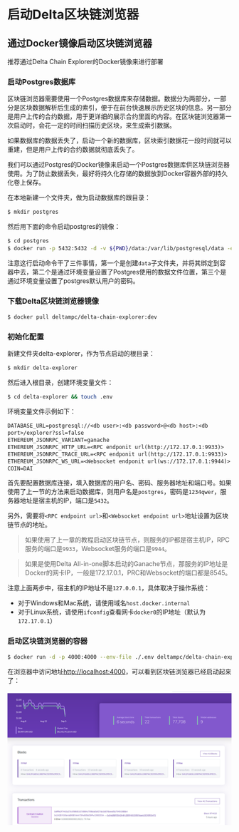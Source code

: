 # 启动Delta区块链浏览器

## 通过Docker镜像启动区块链浏览器

推荐通过Delta Chain Explorer的Docker镜像来进行部署

### 启动Postgres数据库

区块链浏览器需要使用一个Postgres数据库来存储数据。数据分为两部分，一部分是区块数据解析后生成的索引，便于在前台快速展示历史区块的信息。另一部分是用户上传的合约数据，用于更详细的展示合约里面的内容。在区块链浏览器第一次启动时，会花一定的时间扫描历史区块，来生成索引数据。

如果数据库的数据丢失了，启动一个新的数据库，区块索引数据花一段时间就可以重建，但是用户上传的合约数据就彻底丢失了。

我们可以通过Postgres的Docker镜像来启动一个Postgres数据库供区块链浏览器使用。为了防止数据丢失，最好将持久化存储的数据放到Docker容器外部的持久化卷上保存。

在本地新建一个文件夹，做为启动数据库的跟目录：

```bash
$ mkdir postgres
```

然后用下面的命令启动postgres的镜像：

```bash
$ cd postgres
$ docker run -p 5432:5432 -d -v ${PWD}/data:/var/lib/postgresql/data -e PGDATA=/var/lib/postgresql/data/pgdata -e POSTGRES_PASSWORD='1234qwer' postgres:alpine3.14
```

注意这行启动命令干了三件事情，第一个是创建`data`子文件夹，并将其绑定到容器中去，第二个是通过环境变量设置了Postgres使用的数据文件位置，第三个是通过环境变量设置了postgres默认用户的密码。

### 下载Delta区块链浏览器镜像

```bash
$ docker pull deltampc/delta-chain-explorer:dev
```

### 初始化配置

新建文件夹delta-explorer，作为节点启动的根目录：

```bash
$ mkdir delta-explorer
```

然后进入根目录，创建环境变量文件：

```bash
$ cd delta-explorer && touch .env
```

环境变量文件示例如下：

```
DATABASE_URL=postgresql://<db user>:<db password>@<db host>:<db port>/explorer?ssl=false
ETHEREUM_JSONRPC_VARIANT=ganache
ETHEREUM_JSONRPC_HTTP_URL=<RPC endponit url(http://172.17.0.1:9933)>
ETHEREUM_JSONRPC_TRACE_URL=<RPC endponit url(http://172.17.0.1:9933)>
ETHEREUM_JSONRPC_WS_URL=<Websocket endponit url(ws://172.17.0.1:9944)>
COIN=DAI
```

首先要配置数据库连接，填入数据库的用户名、密码、服务器地址和端口号。如果使用了上一节的方法来启动数据库，则用户名是`postgres`，密码是`1234qwer`，服务器地址是宿主机的IP，端口是`5432`。

另外，需要将`<RPC endpoint url>`和`<Websocket endpoint url>`地址设置为区块链节点的地址。

> 如果使用了上一章的教程启动区块链节点，则服务的IP都是宿主机IP，RPC服务的端口是`9933`，Websocket服务的端口是`9944`。

> 如果是使用Delta All-in-one脚本启动的Ganache节点，那服务的IP地址是Docker的网卡IP，一般是172.17.0.1，PRC和Websocket的端口都是8545。

注意上面两步中，宿主机的IP地址不是`127.0.0.1`，具体取决于操作系统：

* 对于Windows和Mac系统，请使用域名`host.docker.internal`
* 对于Linux系统，请使用`ifconfig`查看网卡`docker0`的IP地址（默认为`172.17.0.1`）

### 启动区块链浏览器的容器

```bash
$ docker run -d -p 4000:4000 --env-file ./.env deltampc/delta-chain-explorer:dev
```

在浏览器中访问地址[http://localhost:4000](http://localhost:4000)，可以看到区块链浏览器已经启动起来了：

![](../.gitbook/assets/8aeda9264bfe68184d52f6baf7049e0.png)
